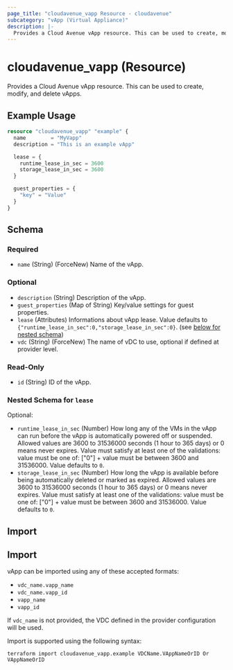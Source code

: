 ```yaml
---
page_title: "cloudavenue_vapp Resource - cloudavenue"
subcategory: "vApp (Virtual Appliance)"
description: |-
  Provides a Cloud Avenue vApp resource. This can be used to create, modify, and delete vApps.
---
```


# cloudavenue_vapp (Resource)

Provides a Cloud Avenue vApp resource. This can be used to create, modify, and delete vApps.

## Example Usage

```terraform
resource "cloudavenue_vapp" "example" {
  name        = "MyVapp"
  description = "This is an example vApp"

  lease = {
    runtime_lease_in_sec = 3600
    storage_lease_in_sec = 3600
  }

  guest_properties = {
    "key" = "Value"
  }
}
```

<!-- schema generated by tfplugindocs -->
## Schema

### Required

- `name` (String) (ForceNew) Name of the vApp.

### Optional

- `description` (String) Description of the vApp.
- `guest_properties` (Map of String) Key/value settings for guest properties.
- `lease` (Attributes) Informations about vApp lease. Value defaults to `{"runtime_lease_in_sec":0,"storage_lease_in_sec":0}`. (see [below for nested schema](#nestedatt--lease))
- `vdc` (String) (ForceNew) The name of vDC to use, optional if defined at provider level.

### Read-Only

- `id` (String) ID of the vApp.

<a id="nestedatt--lease"></a>
### Nested Schema for `lease`

Optional:

- `runtime_lease_in_sec` (Number) How long any of the VMs in the vApp can run before the vApp is automatically powered off or suspended. Allowed values are 3600 to 31536000 seconds (1 hour to 365 days) or 0 means never expires. Value must satisfy at least one of the validations: value must be one of: ["0"] + value must be between 3600 and 31536000. Value defaults to `0`.
- `storage_lease_in_sec` (Number) How long the vApp is available before being automatically deleted or marked as expired. Allowed values are 3600 to 31536000 seconds (1 hour to 365 days) or 0 means never expires. Value must satisfy at least one of the validations: value must be one of: ["0"] + value must be between 3600 and 31536000. Value defaults to `0`.

## Import

## Import

vApp can be imported using any of these accepted formats:

- `vdc_name.vapp_name`
- `vdc_name.vapp_id`
- `vapp_name`
- `vapp_id`

If `vdc_name` is not provided, the VDC defined in the provider configuration will be used.

Import is supported using the following syntax:
```shell
terraform import cloudavenue_vapp.example VDCName.VAppNameOrID Or VAppNameOrID
```